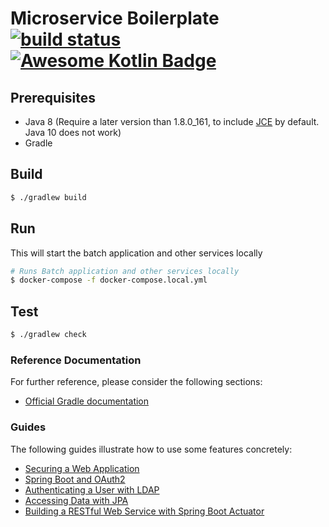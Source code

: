 # Microservice Boilerplate [![build status](https://travis-ci.org/Gabrieltay/microservice.svg?branch=master)](https://travis-ci.org/Gabrieltay/microservice) [![Awesome Kotlin Badge](https://kotlin.link/awesome-kotlin.svg)](https://github.com/KotlinBy/awesome-kotlin)

## Prerequisites
- Java 8 (Require a later version than 1.8.0_161, to include [JCE](https://www.oracle.com/technetwork/java/javase/downloads/jce-all-download-5170447.html) by default. Java 10 does not work)
- Gradle

## Build
```bash
$ ./gradlew build
```

## Run
This will start the batch application and other services locally
```bash
# Runs Batch application and other services locally
$ docker-compose -f docker-compose.local.yml
```

## Test
```bash
$ ./gradlew check
```



### Reference Documentation
For further reference, please consider the following sections:

* [Official Gradle documentation](https://docs.gradle.org)

### Guides
The following guides illustrate how to use some features concretely:

* [Securing a Web Application](https://spring.io/guides/gs/securing-web/)
* [Spring Boot and OAuth2](https://spring.io/guides/tutorials/spring-boot-oauth2/)
* [Authenticating a User with LDAP](https://spring.io/guides/gs/authenticating-ldap/)
* [Accessing Data with JPA](https://spring.io/guides/gs/accessing-data-jpa/)
* [Building a RESTful Web Service with Spring Boot Actuator](https://spring.io/guides/gs/actuator-service/)

